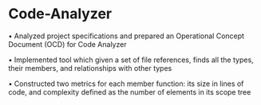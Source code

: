 # Code-Analyzer

• Analyzed project specifications and prepared an Operational Concept Document (OCD) for Code Analyzer

• Implemented tool which given a set of file references, finds all the types, their members, and relationships with other types 

• Constructed two metrics for each member function: its size in lines of code, and complexity defined as the number of elements in its scope tree
